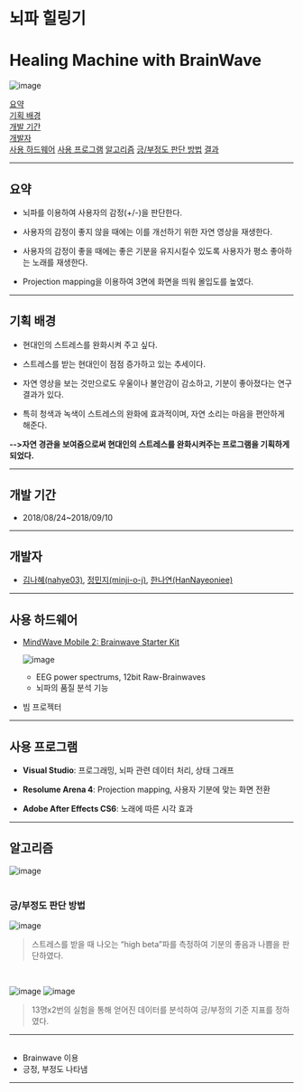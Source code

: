 # 뇌파 힐링기
# Healing Machine with BrainWave
![image](https://img.shields.io/badge/license-Apache--2.0-green)

[요약](#요약)  
[기획 배경](#기획-배경)  
[개발 기간](#개발-기간)  
[개발자](#개발자)  
[사용 하드웨어](#사용-하드웨어)
[사용 프로그램](#사용-프로그램)
[알고리즘](#알고리즘)
[긍/부정도 판단 방법](#긍-부정도-판단-)
[결과](#결과)  

---


## 요약 

  - 뇌파를 이용하여 사용자의 감정(+/-)을 판단한다.
  
  - 사용자의 감정이 좋지 않을 때에는 이를 개선하기 위한 자연 영상을 재생한다.
  
  - 사용자의 감정이 좋을 때에는 좋은 기분을 유지시킬수 있도록 사용자가 평소 좋아하는 노래를 재생한다.
  
  - Projection mapping을 이용하여 3면에 화면을 띄워 몰입도를 높였다. 

---
## 기획 배경
- 현대인의 스트레스를 완화시켜 주고 싶다.

- 스트레스를 받는 현대인이 점점 증가하고 있는 추세이다.
- 자연 영상을 보는 것만으로도 우울이나 불안감이 감소하고, 기분이 좋아졌다는 연구 결과가 있다.
- 특히 청색과 녹색이 스트레스의 완화에 효과적이며, 자연 소리는 마음을 편안하게 해준다.  

__-->자연 경관을 보여줌으로써 현대인의 스트레스를 완화시켜주는 프로그램을 기획하게 되었다.__

---
## 개발 기간
- 2018/08/24~2018/09/10
---

## 개발자
- [김나혜(nahye03)](https://github.com/nahye03), [정민지(minji-o-j)](https://github.com/minji-o-j/), [한나연(HanNayeoniee)](https://github.com/HanNayeoniee/)
---
## 사용 하드웨어

- [MindWave Mobile 2: Brainwave Starter Kit](https://store.neurosky.com/pages/mindwave)

  ![image](https://user-images.githubusercontent.com/45448731/78454346-7e284700-76d2-11ea-91e0-2a6d09180e74.png)

  - EEG power spectrums, 12bit Raw-Brainwaves
  - 뇌파의 품질 분석 기능
- 빔 프로젝터

---
## 사용 프로그램

- __Visual Studio__: 프로그래밍, 뇌파 관련 데이터 처리, 상태 그래프  

- __Resolume Arena 4__: Projection mapping, 사용자 기분에 맞는 화면 전환  

- __Adobe After Effects CS6__: 노래에 따른 시각 효과  

---
## 알고리즘
![image](https://user-images.githubusercontent.com/45448731/78454999-c34e7800-76d6-11ea-870c-725ff5c55443.png)  
<br>

### 긍/부정도 판단 방법

![image](https://user-images.githubusercontent.com/45448731/78456092-b6348780-76dc-11ea-87fa-1cab000c4e2f.png)  
> 스트레스를 받을 때 나오는 “high beta”파를 측정하여 기분의 좋음과 나쁨을 판단하였다.
<br>


![image](https://user-images.githubusercontent.com/45448731/78455108-5b4c6180-76d7-11ea-9cdf-87b660785cd5.png)
![image](https://user-images.githubusercontent.com/45448731/78455111-5e475200-76d7-11ea-957c-ef475c8baf6d.png)
> 13명x2번의 실험을 통해 얻어진 데이터를 분석하여 긍/부정의 기준 지표를 정하였다.
---
  
## 
  - Brainwave 이용
  - 긍정, 부정도 나타냄
---
